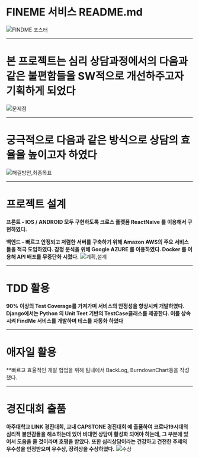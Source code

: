 # FINEME 서비스 README.md
![FINDME 포스터](https://user-images.githubusercontent.com/49577850/102770389-695a2380-43c7-11eb-98f6-cf81f62cd576.png)








---

# 본 프로젝트는 심리 상담과정에서의 다음과 같은 불편함들을 SW적으로 개선하주고자 기획하게 되었다
![문제점](https://user-images.githubusercontent.com/49577850/102770538-acb49200-43c7-11eb-8ea9-e8b085c0f4bf.png)






---

# 궁극적으로 다음과 같은 방식으로 상담의 효율을 높이고자 하였다
![해결방안,최종목표](https://user-images.githubusercontent.com/49577850/102770804-17fe6400-43c8-11eb-83af-68dadfebadd9.png)





---
# 프로젝트 설계 
  **프론트 - IOS / ANDROID 모두 구현하도록 크로스 플랫폼 ReactNaive 를 이용해서 구현하였다.**
  
   
  **백엔드 - 빠르고 안정되고 저렴한 서버를 구축하기 위해 Amazon AWS의 주요 서비스들을 적극 도입하였다. 감정 분석을 위해 Google AZURE 를 이용하였다. Docker 를 이용해 API 배포를 무중단화 시켰다.**
![계획,설계](https://user-images.githubusercontent.com/49577850/102771212-e0dc8280-43c8-11eb-9f21-f5faa62cd1c6.png)






---
# TDD 활용
  **90% 이상의 Test Coverage를 가져가며 서비스의 안정성을 향상시켜 개발하였다.
 Django에서는 Python 의 Unit Teet 기반의 TestCase클래스를 제공한다. 이를 상속시켜 FindMe 서비스를 개발하며 테스를 자동화 하였다**
 

---
# 애자일 활용
  **빠르고 효율적인 개발 협업을 위해 팀내에서 BackLog, BurndownChart등을 작성했다.
  
  
---
# 경진대회 출품
  **아주대학교 LINK 경진대회, 교내 CAPSTONE 경진대회 에 출품하여 코로나19시대의 심리적 불안감들을 해소하는데 있어 비대면 상담이 활성화 되어야 하는데, 그 부분에 있어서 도움을 줄 것이라며 호평을 받았다. 또한 심리상담이라는 건강하고 건전한 주제의 우수성을 인정받으며 우수상, 장려상을 수상하였다.**
![수상](https://user-images.githubusercontent.com/49577850/102774806-09677b00-43cf-11eb-958b-6346abe6967d.png)

 
